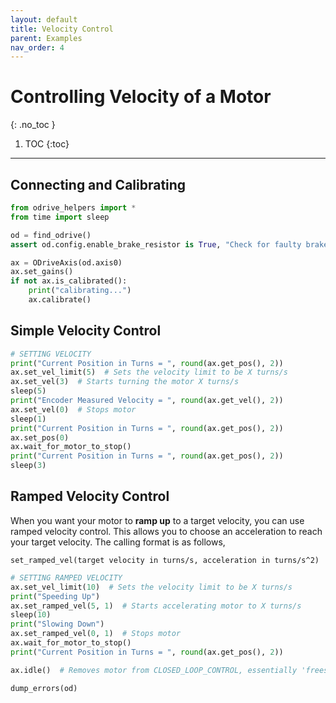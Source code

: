 ```yaml
---
layout: default
title: Velocity Control
parent: Examples
nav_order: 4
---
```


# Controlling Velocity of a Motor
{: .no_toc }

1. TOC
{:toc}
---
## Connecting and Calibrating
```python
from odrive_helpers import *
from time import sleep

od = find_odrive()
assert od.config.enable_brake_resistor is True, "Check for faulty brake resistor."

ax = ODriveAxis(od.axis0)
ax.set_gains()
if not ax.is_calibrated():
    print("calibrating...")
    ax.calibrate()
```

## Simple Velocity Control

```python
# SETTING VELOCITY
print("Current Position in Turns = ", round(ax.get_pos(), 2))
ax.set_vel_limit(5)  # Sets the velocity limit to be X turns/s
ax.set_vel(3)  # Starts turning the motor X turns/s
sleep(5)
print("Encoder Measured Velocity = ", round(ax.get_vel(), 2))
ax.set_vel(0)  # Stops motor
sleep(1)
print("Current Position in Turns = ", round(ax.get_pos(), 2))
ax.set_pos(0)
ax.wait_for_motor_to_stop()
print("Current Position in Turns = ", round(ax.get_pos(), 2))
sleep(3)
```

## Ramped Velocity Control
When you want your motor to **ramp up** to a target velocity, you can use ramped velocity control. This
allows you to choose an acceleration to reach your target velocity. The calling format is as follows,

```set_ramped_vel(target velocity in turns/s, acceleration in turns/s^2)```

```python
# SETTING RAMPED VELOCITY
ax.set_vel_limit(10)  # Sets the velocity limit to be X turns/s
print("Speeding Up")
ax.set_ramped_vel(5, 1)  # Starts accelerating motor to X turns/s
sleep(10)
print("Slowing Down")
ax.set_ramped_vel(0, 1)  # Stops motor
ax.wait_for_motor_to_stop()
print("Current Position in Turns = ", round(ax.get_pos(), 2))

ax.idle()  # Removes motor from CLOSED_LOOP_CONTROL, essentially 'frees' the motor

dump_errors(od)
```